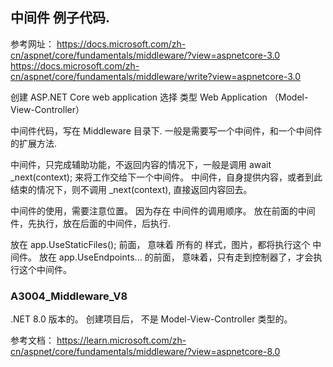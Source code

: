 ## 中间件 例子代码.

参考网址：
https://docs.microsoft.com/zh-cn/aspnet/core/fundamentals/middleware/?view=aspnetcore-3.0
https://docs.microsoft.com/zh-cn/aspnet/core/fundamentals/middleware/write?view=aspnetcore-3.0


创建 ASP.NET Core web application
选择 类型 Web Application （Model-View-Controller）


中间件代码，写在 Middleware 目录下.
一般是需要写一个中间件，和一个中间件的扩展方法.

中间件，只完成辅助功能，不返回内容的情况下，一般是调用 await _next(context); 来将工作交给下一个中间件。
中间件，自身提供内容，或者到此结束的情况下，则不调用 _next(context), 直接返回内容回去。


中间件的使用，需要注意位置。
因为存在 中间件的调用顺序。
放在前面的中间件，先执行，放在后面的中间件，后执行.

放在 app.UseStaticFiles(); 前面， 意味着 所有的 样式，图片，都将执行这个 中间件。
放在 app.UseEndpoints... 的前面， 意味着，只有走到控制器了，才会执行这个中间件。





### A3004_Middleware_V8
.NET 8.0 版本的。
创建项目后， 不是 Model-View-Controller 类型的。

参考文档：
https://learn.microsoft.com/zh-cn/aspnet/core/fundamentals/middleware/?view=aspnetcore-8.0





